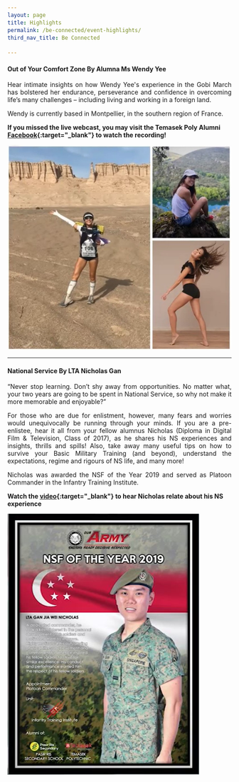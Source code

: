 ```yaml
---
layout: page
title: Highlights
permalink: /be-connected/event-highlights/
third_nav_title: Be Connected

---
```

#### Out of Your Comfort Zone By Alumna Ms Wendy Yee ####
<div style="text-align: justify">
    <p>
Hear intimate insights on how Wendy Yee's experience in the Gobi March has bolstered her endurance, perseverance and confidence in overcoming life’s many challenges – including living and working in a foreign land. 
    </p>
    <p>
Wendy is currently based in Montpellier, in the southern region of France.
    </p>
</div>

**If you missed the live webcast, you may visit the Temasek Poly Alumni [Facebook](https://www.facebook.com/314916878569344/videos/622083055101219){:target="_blank"} to watch the recording!**

![Out of Your Comfort Zone](/images/BeConnected_OutofComfort_Wendy.JPG)

---
#### National Service By LTA Nicholas Gan ####
<div style="text-align: justify">
    <p>
“Never stop learning. Don’t shy away from opportunities. No matter what, your two years are going to be spent in National Service, so why not make it more memorable and enjoyable?” 
     </p>
    <p>
For those who are due for enlistment, however, many fears and worries would unequivocally be running through your minds. If you are a pre-enlistee, hear it all from your fellow alumnus Nicholas (Diploma in Digital Film & Television, Class of 2017), as he shares his NS experiences and insights, thrills and spills! Also, take away many useful tips on how to survive your Basic Military Training (and beyond), understand the expectations, regime and rigours of NS life, and many more!
    </p>
    <p>
Nicholas was awarded the NSF of the Year 2019 and served as Platoon Commander in the Infantry Training Institute.      
</div>

**Watch the [video](https://www.facebook.com/watch/?v=1190947567933381&extid=qpzqHagoFYC7JSF3){:target="_blank"} to hear Nicholas relate about his NS experience**

![NSF Video](/images/BeConnected_NSF.JPG)
